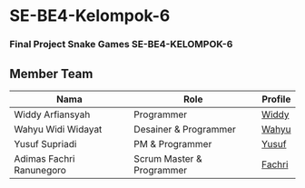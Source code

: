 # SE-BE4-Kelompok-6
### Final Project Snake Games SE-BE4-KELOMPOK-6

## Member Team

| Nama | Role | Profile |
| ------ | ------ | ------ |
| Widdy Arfiansyah | Programmer | [Widdy](https://github.com/arvians-id) |
| Wahyu Widi Widayat | Desainer & Programmer | [Wahyu](https://github.com/WAHYUWIDIWIDAYAT) |
| Yusuf Supriadi | PM & Programmer | [Yusuf](https://github.com/cupyusuf) |
| Adimas Fachri Ranunegoro | Scrum Master & Programmer | [Fachri](https://github.com/adimasfachri) |